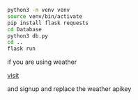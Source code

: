 ```sh
python3 -m venv venv
source venv/bin/activate
pip install flask requests
cd Database
python3 db.py
cd ..
flask run
```


if you are using weather 
<p><a href="https://www.weatherapi.com/"> visit </a></p>
and signup and replace the weather apikey
